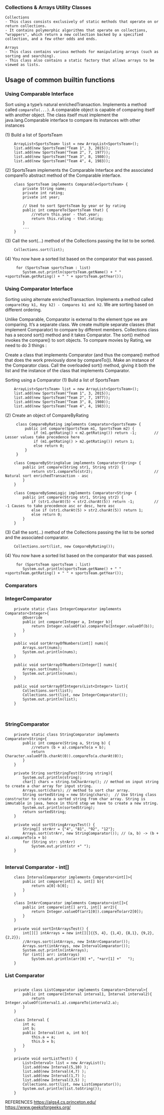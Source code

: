 ### Collections & Arrays Utility Classes 
```
Collections
- This class consists exclusively of static methods that operate on or return collections. 
- It contains polymorphic algorithms that operate on collections, "wrappers", which return a new collection backed by a specified collection, and a few other odds and ends.

Arrays
- This class contains various methods for manipulating arrays (such as sorting and searching). 
- This class also contains a static factory that allows arrays to be viewed as lists.
```

## Usage of common builtin functions

### Using Comparable Interface
Sort using a type’s natural enrichedTransaction.
Implements a method called ```compareTo(...)```. A comparable object is capable of comparing itself with another object.
The class itself must implement the java.lang.Comparable interface to compare its instances with other instances

(1) Build a list of SportsTeam
```
    ArrayList<SportsTeam> list = new ArrayList<SportsTeam>();
    list.add(new SportsTeam("Team 1", 3, 2015));
    list.add(new SportsTeam("Team 2", 7, 1977));
    list.add(new SportsTeam("Team 3", 8, 1980));
    list.add(new SportsTeam("Team 4", 4, 1983));
```
(2) SportsTeam implements the Comparable Interface and the associated compareTo abstract method of the Comparable interface.
```
    class SportsTeam implements Comparable<SportsTeam> {
        private String name;
        private int rating;
        private int year;

        // Used to sort SportsTeam by year or by rating
        public int compareTo(SportsTeam that) {
            //return this.year - that.year;
            return this.rating - that.rating;
        }
        ...
    }
```
(3) Call the sort(...) method of the Collections passing the list to be sorted.
```
    Collections.sort(list);
```
(4) You now have a sorted list based on the comparator that was passed.
```
     for (SportsTeam sportsTeam : list)
        System.out.println(sportsTeam.getName() + " " +sportsTeam.getRating() + " " + sportsTeam.getYear());
```

###  Using Comparator Interface
Sorting using alternate enrichedTransaction.
Implements a method called ```compare(Key k1, Key k2) - Compares k1 and k2```. We are sorting based on different ordering.

Unlike Comparable, Comparator is external to the element type we are comparing. It’s a separate class. We create multiple separate classes (that implement Comparator) to compare by different members.
Collections class has a second sort() method and it takes Comparator. The sort() method invokes the compare() to sort objects.
To compare movies by Rating, we need to do 3 things :

Create a class that implements Comparator (and thus the compare() method that does the work previously done by compareTo()).
Make an instance of the Comparator class.
Call the overloaded sort() method, giving it both the list and the instance of the class that implements Comparator.

Sorting using a Comparator
(1) Build a list of SportsTeam
```
    ArrayList<SportsTeam> list = new ArrayList<SportsTeam>();
    list.add(new SportsTeam("Team 1", 3, 2015));
    list.add(new SportsTeam("Team 2", 7, 1977));
    list.add(new SportsTeam("Team 3", 8, 1980));
    list.add(new SportsTeam("Team 4", 4, 1983));
```
(2) Create an object of CompareByRating
```
     class CompareByRating implements Comparator<SportsTeam> {
         public int compare(SportsTeam m1, SportsTeam m2) {
             if (m1.getRating() < m2.getRating()) return -1;        // Lesser values take precedence here
             if (m1.getRating() > m2.getRating()) return 1;
             else return 0;
         }
     }
```
```
    class CompareByStringValue implements Comparator<String> {
        public int compare(String str1, String str2) {
            return str1.compareTo(str2);                            // Natural sort enrichedTransaction - asc
        }
    }

    class CompareBySomeLogic implements Comparator<String> {
        public int compare(String str1, String str2) {
            if (str1.charAt(5) < str2.charAt(5)) return -1;         // -1 Causes to take precedence asc or desc, here asc
            else if (str1.charAt(5) > str2.charAt(5)) return 1;
            else return 0;
        }
    }
```
(3) Call the sort(...) method of the Collections passing the list to be sorted and the associated comparator.
```
    Collections.sort(list, new CompareByRating());
```
(4) You now have a sorted list based on the comparator that was passed.
```
     for (SportsTeam sportsTeam : list)
        System.out.println(sportsTeam.getName() + " " +sportsTeam.getRating() + " " + sportsTeam.getYear());
```

### Comparators
### IntegerComparator
```
    private static class IntegerComparator implements Comparator<Integer>{
        @Override
        public int compare(Integer a, Integer b){
            return Integer.valueOf(a).compareTo(Integer.valueOf(b));
        }
    }

    public void sortArrayOfNumbers(int[] nums){
        Arrays.sort(nums);
        System.out.println(nums);
    }

    public void sortArrayOfNumbers(Integer[] nums){
        Arrays.sort(nums);
        System.out.println(nums);
    }

    public void sortArrayOfIntegers(List<Integer> list){
        Collections.sort(list);
        Collections.sort(list, new IntegerComparator());
        System.out.println(list);
    }

    
```
### StringComparator
```
    private static class StringComparator implements Comparator<String>{
        public int compare(String a, String b) {
            //return (b + a).compareTo(a + b);
            return Character.valueOf(b.charAt(0)).compareTo(a.charAt(0));
        }
    }

    private String sortStringTest(String string){
        System.out.println(string);
        char[] chars = string.toCharArray(); // method on input string to create a char array for input string.
        Arrays.sort(chars); // method to sort char array.
        String sortedString = new String(chars);  // Use String class constructor to create a sorted string from char array. String is immutable in java, hence in third step we have to create a new string.
        System.out.println(sortedString);
        return sortedString;
    }

    private void sortStringArraysTest() {
        String[] strArr = {"4", "81", "92", "12"};
        Arrays.sort(strArr, new StringComparator()); // (a, b) -> (b + a).compareTo(a + b)
        for (String str: strArr)
            System.out.print(str +" ");
    }
    
```
### Interval Comparator - int[]
```    
    class IntervalComparator implements Comparator<int[]>{
        public int compare(int[] a, int[] b){
            return a[0]-b[0];
        }
    }

    class IntArrComparator implements Comparator<int[]>{
        public int compare(int[] arr1, int[] arr2){
            return Integer.valueOf(arr1[0]).compareTo(arr2[0]);
        }
    }
    
    private void sortIntArraysTest() {
        int[][] intArrays = new int[][]{{5, 4}, {1,4}, {8,1}, {9,2}, {2,2}};
        //Arrays.sort(intArrays, new IntArrComparator());
        Arrays.sort(intArrays, new IntervalComparator());
        System.out.println(intArrays);
        for (int[] arr: intArrays)
            System.out.println(arr[0] +", "+arr[1] +"   ");
    }

```
### List Comparator
```

    private class ListComparator implements Comparator<Interval>{
        public int compare(Interval interval1, Interval interval2){
            return Integer.valueOf(interval1.a).compareTo(interval2.a);
        }
    }

    class Interval {
        int a;
        int b;
        public Interval(int a, int b){
            this.a = a;
            this.b = b;
        }
    }

    private void sortListTest() {
        List<Interval> list = new ArrayList();
        list.add(new Interval(5,10) );
        list.add(new Interval(4,7) );
        list.add(new Interval(1,7) );
        list.add(new Interval(3,5) );
        Collections.sort(list, new ListComparator());
        System.out.println(list.toString());
    }
```

REFERENCES
https://algs4.cs.princeton.edu/
https://www.geeksforgeeks.org/
